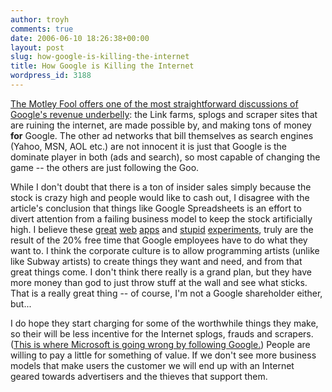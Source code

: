 ```yaml
---
author: troyh
comments: true
date: 2006-06-10 18:26:38+00:00
layout: post
slug: how-google-is-killing-the-internet
title: How Google is Killing the Internet
wordpress_id: 3188
---
```


[The Motley Fool offers one of the most straightforward discussions of Google's revenue underbelly](http://www.fool.com/news/commentary/2006/commentary06060927.htm): the Link farms, splogs and scraper sites that are ruining the internet, are made possible by, and making tons of money **for** Google.  The other ad networks that bill themselves as search engines (Yahoo, MSN, AOL etc.) are not innocent it is just that Google is the dominate player in both (ads and search), so most capable of changing the game -- the others are just following the Goo.

While I don't doubt that there is a ton of insider sales simply because the stock is crazy high and people would like to cash out, I disagree with the article's conclusion that things like Google Spreadsheets is an effort to divert attention from a failing business model to keep the stock artificially high.  I believe these [great](http://toolbar.google.com/firefox/extensions/index.html) [web](http://maps.google.com/) [apps](http://spreadsheets.google.com/) and [stupid](http://pages.google.com/) [experiments](http://reader.google.com/), truly are the result of the 20% free time that Google employees have to do what they want to.  I think the corporate culture is to allow programming artists (unlike like Subway artists) to create things they want and need, and from that great things come.  I don't think there really is a grand plan, but they have more money than god to just throw stuff at the wall and see what sticks.  That is a really great thing -- of course, I'm not a Google shareholder either, but...

I do hope they start charging for some of the worthwhile things they make, so their will be less incentive for the Internet splogs, frauds and scrapers.  ([This is where Microsoft is going wrong by following Google.](http://news.zdnet.com/2100-3513_22-5951569.html))  People are willing to pay a little for something of value.  If we don't see more business models that make users the customer we will end up with an Internet geared towards advertisers and the thieves that support them.
